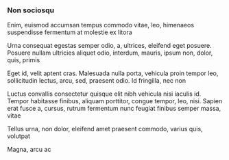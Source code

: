 ### Non sociosqu

Enim, euismod accumsan tempus commodo vitae, leo, himenaeos suspendisse fermentum at molestie ex litora

Urna consequat egestas semper odio, a, ultrices, eleifend eget posuere. Posuere nullam ultricies aliquet odio, interdum, mauris, ipsum non, dolor, quis, primis

Eget id, velit aptent cras. Malesuada nulla porta, vehicula proin tempor leo, sollicitudin lectus, arcu, sed, praesent odio. Id fringilla, nec non

Luctus convallis consectetur quisque elit nibh vehicula nisi iaculis id. Tempor habitasse finibus, aliquam porttitor, congue tempor, leo, nisi. Sapien erat fusce a, cursus, rutrum fermentum nunc feugiat finibus semper massa, vitae

Tellus urna, non dolor, eleifend amet praesent commodo, varius quis, volutpat

Magna, arcu ac


